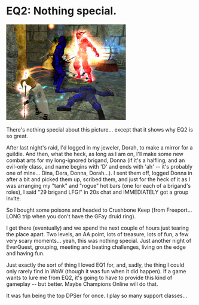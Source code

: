 # EQ2: Nothing special.

![everquest2-2008-03-07-00-53-02-92.jpg](../uploads/2008/03/everquest2-2008-03-07-00-53-02-92.jpg)

There's nothing special about this picture... except that it shows why EQ2 is so great.

After last night's raid, I'd logged in my jeweler, Dorah, to make a mirror for a guildie. And then, what the heck, as long as I am on, I'll make some new combat arts for my long-ignored brigand, Donna (if it's a halfling, and an evil-only class, and name begins with 'D' and ends with 'ah' -- it's probably one of mine... Dina, Dera, Donna, Dorah...). I sent them off, logged Donna in after a bit and picked them up, scribed them, and just for the heck of it as I was arranging my "tank" and "rogue" hot bars (one for each of a brigand's roles), I said "29 brigand LFG!" in 20s chat and IMMEDIATELY got a group invite.

So I bought some poisons and headed to Crushbone Keep (from Freeport... LONG trip when you don't have the GFay druid ring).

I get there (eventually) and we spend the next couple of hours just tearing the place apart. Two levels, an AA point, lots of treasure, lots of fun, a few very scary moments... yeah, this was nothing special. Just another night of EverQuest, grouping, meeting and beating challenges, living on the edge and having fun.

Just exactly the sort of thing I loved EQ1 for, and, sadly, the thing I could only rarely find in WoW (though it was fun when it did happen). If a game wants to lure me from EQ2, it's going to have to provide this kind of gameplay -- but better. Maybe Champions Online will do that.

It was fun being the top DPSer for once. I play so many support classes...

